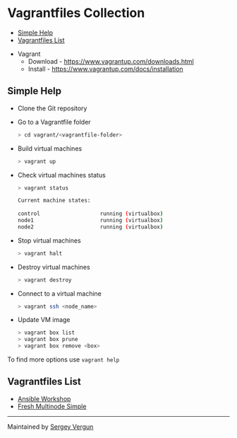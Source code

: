 Vagrantfiles Collection
=======================

<!-- vscode-markdown-toc -->
* [Simple Help](#SimpleHelp)
* [Vagrantfiles List](#VagrantfilesList)

<!-- vscode-markdown-toc-config
	numbering=false
	autoSave=true
	/vscode-markdown-toc-config -->
<!-- /vscode-markdown-toc -->

* Vagrant
  * Download - https://www.vagrantup.com/downloads.html
  * Install - https://www.vagrantup.com/docs/installation

## <a name='SimpleHelp'></a>Simple Help

* Clone the Git repository
* Go to a Vagrantfile folder

  ```bash
  > cd vagrant/<vagrantfile-folder>
  ```

* Build virtual machines

  ```bash
  > vagrant up
  ```

* Check virtual machines status

  ```bash
  > vagrant status

  Current machine states:
   
  control                   running (virtualbox)
  node1                     running (virtualbox)
  node2                     running (virtualbox)
  ```

* Stop virtual machines

  ```bash
  > vagrant halt
  ```

* Destroy virtual machines

  ```bash
  > vagrant destroy
  ```

* Connect to a virtual machine

  ```bash
  > vagrant ssh <node_name>
  ```

* Update VM image

  ```bash
  > vagrant box list
  > vagrant box prune
  > vagrant box remove <box>
  ```

To find more options use `vagrant help`

## <a name='VagrantfilesList'></a>Vagrantfiles List

* [Ansible Workshop](ansible-workshop/)
* [Fresh Multinode Simple](fresh-multinode-simple/)

---

Maintained by [Sergey Vergun](https://www.linkedin.com/in/svergun/)
